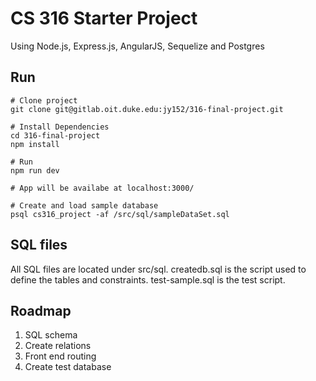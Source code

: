 # CS 316 Starter Project
Using Node.js, Express.js, AngularJS, Sequelize and Postgres   
## Run   
```
# Clone project   
git clone git@gitlab.oit.duke.edu:jy152/316-final-project.git  

# Install Dependencies   
cd 316-final-project   
npm install   

# Run   
npm run dev   

# App will be availabe at localhost:3000/   

# Create and load sample database   
psql cs316_project -af /src/sql/sampleDataSet.sql   

```
## SQL files   
All SQL files are located under src/sql. createdb.sql is the script used to define the tables and constraints. test-sample.sql is the test script.

## Roadmap   
1. SQL schema   
2. Create relations   
3. Front end routing    
4. Create test database   
